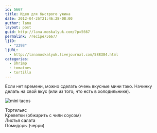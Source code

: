 ```yaml
---
id: 5667
title: Идея для быстрого ужина
date: 2012-04-26T21:46:28-08:00
author: lana
layout: post
guid: http://lana.moskalyuk.com/?p=5667
permalink: /recipe/5667/
ljID:
  - "2298"
ljURL:
  - http://lanamoskalyuk.livejournal.com/588384.html
categories:
  - shrimp
  - tomatoes
  - tortilla
---
```

Если нет времени, можно сделать очень вкусные мини тако. Начинку делать на свой вкус (или из того, что есть в холодильнике).

![mini tacos](http://farm8.staticflickr.com/7263/6971612924_705a2cf96e_z.jpg) 

Тортильяс  
Креветки (обжарить с чили соусом)  
Листья салата  
Помидоры (черри)
